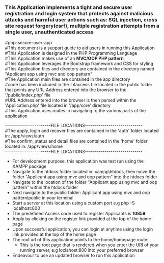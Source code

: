 ### This Application implements a tight and secure user registration and login system that protects against malicious attacks and harmful user actions such as: SQL injection, cross site request forgery(csrf), multiple registration attempts from a single user, unauthenticated access  
#php-secure-user-app  
#This document is a support guide to aid users in running this Application  
#This Application is designed in the PHP Programming Language  
#This Application makes use of an **MVC/OOP PHP pattern**  
#This Application leverages the Bootstrap framework and CSS for styling  
#This Application files and directory are contained in the directory named "Applicant app using mvc and oop pattern"  
#The Application main files are contained in the app directory  
#code has been included in the .htaccess file located in the public folder that points any URL Address entered into the browser to the '/public/index.php' file  
#URL Address entered into the browser is then parsed within the 'Application.php' file located in '/app/core' directory  
#This Application uses routes in navigating to the various parts of the application  

-----------------------FILE LOCATIONS-----------------------------  
#The apply, login and recover files are contained in the 'auth' folder located in: /app/views/auth  
#The confirm, status and detail files are contained in the 'home' folder located in: /app/views/home  
-----------------------FILE LOCATIONS-----------------------------  

  - For development purpose, this application was test run using the XAMPP package
  - Navigate to the htdocs folder located in: xampp\htdocs, then move the folder "Applicant app using mvc and oop pattern" into the htdocs folder
  - Navigate to the location of the folder "Applicant app using mvc and oop pattern" within the htdocs folder
  - Next navigate to the public folder: Applicant app using mvc and oop pattern\public in your terminal
  - Start a server at this location using a custom port e.g php -S localhost:800
  - The predefined Access code used to register Applicants is **10859**
  - Apply by clicking on the register link provided at the top of the home page
  - Upon successful application, you can login at anytime using the login link provided at the top of the home page
  - The root url of this application points to the home/homepage route:
    - This is the root page that is rendered when you enter the URI of your running server, e.g loclahost:800 into your preferred browser
  - Endeavour to use an updated browser to run this application
  

